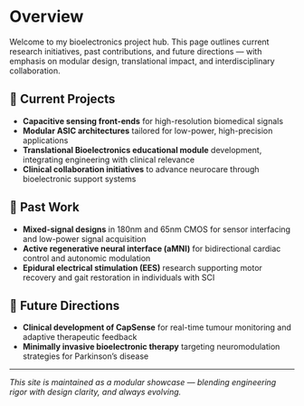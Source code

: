 # Overview

Welcome to my bioelectronics project hub. This page outlines current research initiatives, past contributions, and future directions — with emphasis on modular design, translational impact, and interdisciplinary collaboration.

## 🔬 Current Projects
- **Capacitive sensing front-ends** for high-resolution biomedical signals
- **Modular ASIC architectures** tailored for low-power, high-precision applications
- **Translational Bioelectronics educational module** development, integrating engineering with clinical relevance
- **Clinical collaboration initiatives** to advance neurocare through bioelectronic support systems

## 📜 Past Work
- **Mixed-signal designs** in 180nm and 65nm CMOS for sensor interfacing and low-power signal acquisition
- **Active regenerative neural interface (aMNI)** for bidirectional cardiac control and autonomic modulation
- **Epidural electrical stimulation (EES)** research supporting motor recovery and gait restoration in individuals with SCI

## 🚀 Future Directions
- **Clinical development of CapSense** for real-time tumour monitoring and adaptive therapeutic feedback
- **Minimally invasive bioelectronic therapy** targeting neuromodulation strategies for Parkinson’s disease

---

*This site is maintained as a modular showcase — blending engineering rigor with design clarity, and always evolving.*
